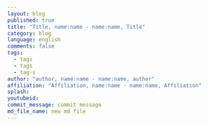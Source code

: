 ```yaml
---
layout: blog
published: true
title: "Title, name:name - name:name, Title"
category: blog
language: english
comments: false
tags: 
  - tags
  - tags
  - tag-s
author: "author, name:name - name:name, author"
affiliation: "Affiliation, name:name - name:name, Affiliation"
splash: 
youtubeid: 
commit_message: commit message
md_file_name: new md file
---
```

